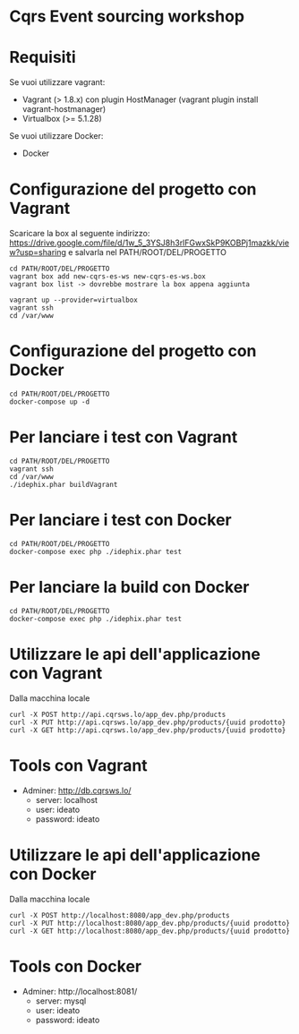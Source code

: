 # Cqrs Event sourcing workshop


Requisiti
=

Se vuoi utilizzare vagrant:
- Vagrant (> 1.8.x) con plugin HostManager (vagrant plugin install vagrant-hostmanager)
- Virtualbox (>= 5.1.28)

Se vuoi utilizzare Docker:
- Docker

Configurazione del progetto con Vagrant
=======================================

Scaricare la box al seguente indirizzo: https://drive.google.com/file/d/1w_5_3YSJ8h3rlFGwxSkP9KOBPj1mazkk/view?usp=sharing 
e salvarla nel PATH/ROOT/DEL/PROGETTO

```
cd PATH/ROOT/DEL/PROGETTO
vagrant box add new-cqrs-es-ws new-cqrs-es-ws.box
vagrant box list -> dovrebbe mostrare la box appena aggiunta

vagrant up --provider=virtualbox
vagrant ssh
cd /var/www
```

Configurazione del progetto con Docker
======================================
 
```
cd PATH/ROOT/DEL/PROGETTO
docker-compose up -d
```

Per lanciare i test con Vagrant
===============================

```
cd PATH/ROOT/DEL/PROGETTO
vagrant ssh
cd /var/www
./idephix.phar buildVagrant
```

Per lanciare i test con Docker
===============================

```
cd PATH/ROOT/DEL/PROGETTO
docker-compose exec php ./idephix.phar test
```

Per lanciare la build con Docker
================================

```
cd PATH/ROOT/DEL/PROGETTO
docker-compose exec php ./idephix.phar test
```

Utilizzare le api dell'applicazione con Vagrant
==============================================

Dalla macchina locale

```
curl -X POST http://api.cqrsws.lo/app_dev.php/products
curl -X PUT http://api.cqrsws.lo/app_dev.php/products/{uuid prodotto}
curl -X GET http://api.cqrsws.lo/app_dev.php/products/{uuid prodotto}
```

Tools con Vagrant
================

- Adminer: http://db.cqrsws.lo/
    - server: localhost
    - user: ideato
    - password: ideato


Utilizzare le api dell'applicazione con Docker
==============================================

Dalla macchina locale

```
curl -X POST http://localhost:8080/app_dev.php/products
curl -X PUT http://localhost:8080/app_dev.php/products/{uuid prodotto}
curl -X GET http://localhost:8080/app_dev.php/products/{uuid prodotto}
```

Tools con Docker
================

- Adminer: http://localhost:8081/
    - server: mysql
    - user: ideato
    - password: ideato

